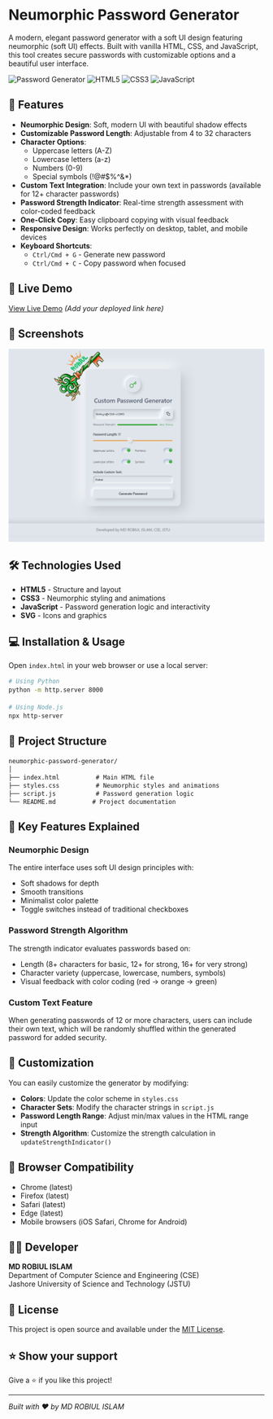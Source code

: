 # Neumorphic Password Generator

A modern, elegant password generator with a soft UI design featuring neumorphic (soft UI) effects. Built with vanilla HTML, CSS, and JavaScript, this tool creates secure passwords with customizable options and a beautiful user interface.

![Password Generator](https://img.shields.io/badge/Password-Generator-4CAF50?style=for-the-badge)
![HTML5](https://img.shields.io/badge/HTML5-E34F26?style=for-the-badge&logo=html5&logoColor=white)
![CSS3](https://img.shields.io/badge/CSS3-1572B6?style=for-the-badge&logo=css3&logoColor=white)
![JavaScript](https://img.shields.io/badge/JavaScript-F7DF1E?style=for-the-badge&logo=javascript&logoColor=black)

## 🎨 Features

- **Neumorphic Design**: Soft, modern UI with beautiful shadow effects
- **Customizable Password Length**: Adjustable from 4 to 32 characters
- **Character Options**: 
  - Uppercase letters (A-Z)
  - Lowercase letters (a-z)
  - Numbers (0-9)
  - Special symbols (!@#$%^&*)
- **Custom Text Integration**: Include your own text in passwords (available for 12+ character passwords)
- **Password Strength Indicator**: Real-time strength assessment with color-coded feedback
- **One-Click Copy**: Easy clipboard copying with visual feedback
- **Responsive Design**: Works perfectly on desktop, tablet, and mobile devices
- **Keyboard Shortcuts**: 
  - `Ctrl/Cmd + G` - Generate new password
  - `Ctrl/Cmd + C` - Copy password when focused

## 🚀 Live Demo

[View Live Demo](https://roobiul.github.io/Password-Generator/) *(Add your deployed link here)*

## 📸 Screenshots

![Screenshots](https://github.com/roobiul/Password-Generator/blob/main/Screenshot%20.png)

## 🛠️ Technologies Used

- **HTML5** - Structure and layout
- **CSS3** - Neumorphic styling and animations
- **JavaScript** - Password generation logic and interactivity
- **SVG** - Icons and graphics

## 💻 Installation & Usage

Open `index.html` in your web browser or use a local server:
```bash
# Using Python
python -m http.server 8000

# Using Node.js
npx http-server
```

## 📁 Project Structure

```
neumorphic-password-generator/
│
├── index.html          # Main HTML file
├── styles.css          # Neumorphic styles and animations
├── script.js           # Password generation logic
└── README.md          # Project documentation
```

## 🎯 Key Features Explained

### Neumorphic Design
The entire interface uses soft UI design principles with:
- Soft shadows for depth
- Smooth transitions
- Minimalist color palette
- Toggle switches instead of traditional checkboxes

### Password Strength Algorithm
The strength indicator evaluates passwords based on:
- Length (8+ characters for basic, 12+ for strong, 16+ for very strong)
- Character variety (uppercase, lowercase, numbers, symbols)
- Visual feedback with color coding (red → orange → green)

### Custom Text Feature
When generating passwords of 12 or more characters, users can include their own text, which will be randomly shuffled within the generated password for added security.

## 🔧 Customization

You can easily customize the generator by modifying:

- **Colors**: Update the color scheme in `styles.css`
- **Character Sets**: Modify the character strings in `script.js`
- **Password Length Range**: Adjust min/max values in the HTML range input
- **Strength Algorithm**: Customize the strength calculation in `updateStrengthIndicator()`

## 📱 Browser Compatibility

- Chrome (latest)
- Firefox (latest)
- Safari (latest)
- Edge (latest)
- Mobile browsers (iOS Safari, Chrome for Android)

## 👨‍💻 Developer

**MD ROBIUL ISLAM**  
Department of Computer Science and Engineering (CSE)  
Jashore University of Science and Technology (JSTU)

## 📄 License

This project is open source and available under the [MIT License](LICENSE).


## ⭐ Show your support

Give a ⭐️ if you like this project!

---

*Built with ❤️ by MD ROBIUL ISLAM*
